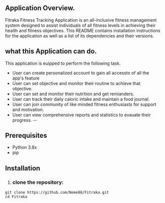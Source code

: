 ## Application Overview.
Fitraka Fitness Tracking Application is an all-inclusive fitness management system designed to assist individuals of all fitness levels in achieving their health and fitness objectives. This README contains installation instructions for the application as well as a list of its dependencies and their versions.
## what this Application can do.

This application is euipped to perform the following task.

- User can create personalized account to gain all accessto of all the app's feature
- User can set objective and monitor their routine to achieve that objective.
- User can set and monitor their nutrition and get remianders.
- User can track their daily caloric intake and maintain a food journal.
- User can join community of like minded fitness enthusiasts for support and motivation.
- User can view comprehensive reports and statistics to evauate their progress.
--
## Prerequisites
- Python 3.8x
- pip

## Installation
  1. ### clone the repository:

    git clone https://github.com/Neme88/Fitraka.git
    cd Fitraka

